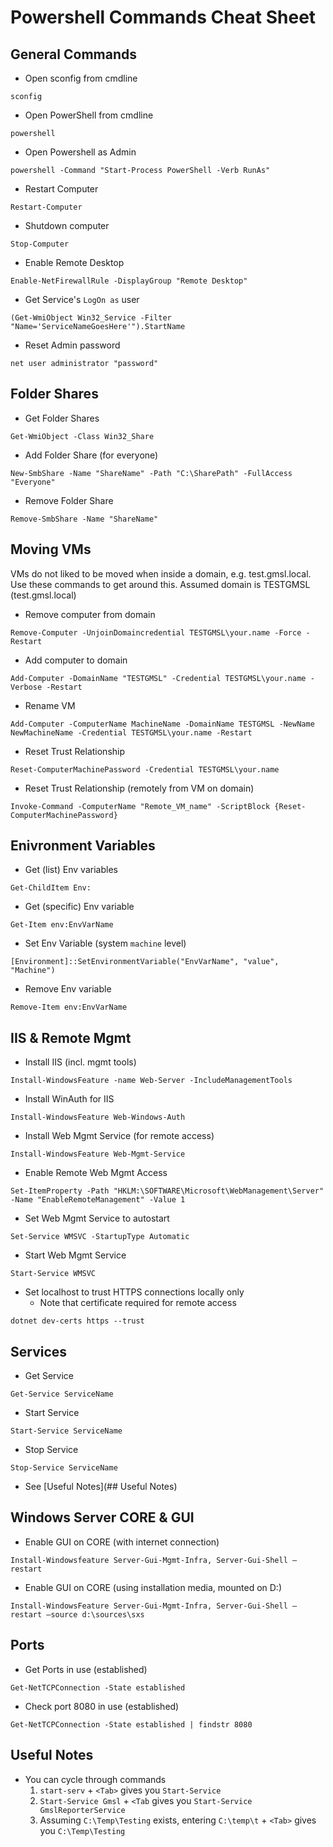 # Powershell Commands Cheat Sheet

## General Commands
* Open sconfig from cmdline
```
sconfig
```
* Open PowerShell from cmdline
```
powershell
```
* Open Powershell as Admin
```
powershell -Command "Start-Process PowerShell -Verb RunAs"
```
* Restart Computer
```
Restart-Computer
```
* Shutdown computer
```
Stop-Computer
```
* Enable Remote Desktop
```
Enable-NetFirewallRule -DisplayGroup "Remote Desktop"
```
* Get Service's `LogOn as` user
```
(Get-WmiObject Win32_Service -Filter "Name='ServiceNameGoesHere'").StartName
```
* Reset Admin password
```
net user administrator "password"
```

## Folder Shares
* Get Folder Shares
```
Get-WmiObject -Class Win32_Share
```
* Add Folder Share (for everyone)
```
New-SmbShare -Name "ShareName" -Path "C:\SharePath" -FullAccess "Everyone"
```
* Remove Folder Share
```
Remove-SmbShare -Name "ShareName"
```

## Moving VMs
VMs do not liked to be moved when inside a domain, e.g. test.gmsl.local.  Use these commands to get around this.  Assumed domain is TESTGMSL (test.gmsl.local)
* Remove computer from domain
```
Remove-Computer -UnjoinDomaincredential TESTGMSL\your.name -Force -Restart
```
* Add computer to domain
```
Add-Computer -DomainName "TESTGMSL" -Credential TESTGMSL\your.name -Verbose -Restart
```
* Rename VM
```
Add-Computer -ComputerName MachineName -DomainName TESTGMSL -NewName NewMachineName -Credential TESTGMSL\your.name -Restart
```
* Reset Trust Relationship
```
Reset-ComputerMachinePassword -Credential TESTGMSL\your.name
```

* Reset Trust Relationship (remotely from VM on domain)
```
Invoke-Command -ComputerName "Remote_VM_name" -ScriptBlock {Reset-ComputerMachinePassword}
```
## Enivronment Variables
* Get (list) Env variables
```
Get-ChildItem Env:
```
* Get (specific) Env variable
```
Get-Item env:EnvVarName
```
* Set Env Variable (system `machine` level)
```
[Environment]::SetEnvironmentVariable("EnvVarName", "value", "Machine")
```
* Remove Env variable
```
Remove-Item env:EnvVarName
```
## IIS & Remote Mgmt
* Install IIS (incl. mgmt tools)
```
Install-WindowsFeature -name Web-Server -IncludeManagementTools
```
* Install WinAuth for IIS
```
Install-WindowsFeature Web-Windows-Auth
```
* Install Web Mgmt Service (for remote access)
```
Install-WindowsFeature Web-Mgmt-Service
```
* Enable Remote Web Mgmt Access
```
Set-ItemProperty -Path "HKLM:\SOFTWARE\Microsoft\WebManagement\Server" -Name "EnableRemoteManagement" -Value 1
```
* Set Web Mgmt Service to autostart
```
Set-Service WMSVC -StartupType Automatic
```
* Start Web Mgmt Service
```
Start-Service WMSVC
```
* Set localhost to trust HTTPS connections locally only
    * Note that certificate required for remote access
```
dotnet dev-certs https --trust
```
## Services
* Get Service
```
Get-Service ServiceName
```
* Start Service
```
Start-Service ServiceName
```
* Stop Service
```
Stop-Service ServiceName
```
* See [Useful Notes](## Useful Notes)
## Windows Server CORE & GUI
* Enable GUI on CORE (with internet connection)
```
Install-Windowsfeature Server-Gui-Mgmt-Infra, Server-Gui-Shell –restart
```
* Enable GUI on CORE (using installation media, mounted on D:\)
```
Install-WindowsFeature Server-Gui-Mgmt-Infra, Server-Gui-Shell –restart –source d:\sources\sxs
```
## Ports
* Get Ports in use (established)
```
Get-NetTCPConnection -State established
```
* Check port 8080 in use (established)
```
Get-NetTCPConnection -State established | findstr 8080
```
## Useful Notes
* You can cycle through commands
    1. `start-serv` + `<Tab>` gives you `Start-Service`
    1. `Start-Service Gmsl` + `<Tab` gives you `Start-Service GmslReporterService`
    1. Assuming `C:\Temp\Testing` exists, entering `C:\temp\t` + `<Tab>` gives you `C:\Temp\Testing`
